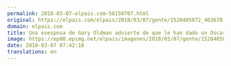 ```yaml
---
permalink: 2018-03-07-elpais.com-58150707.html
original: https://elpais.com/elpais/2018/03/07/gente/1520405872_463678.html#?ref=rss&format=simple&link=link
domain: elpais.com
title: Una exesposa de Gary Oldman advierte de que le han dado un Oscar a un maltratador
image: https://ep00.epimg.net/elpais/imagenes/2018/03/07/gente/1520405872_463678_1520406620_rrss_normal.jpg
date: 2018-03-07 07:42:18
translations: en
---
```


